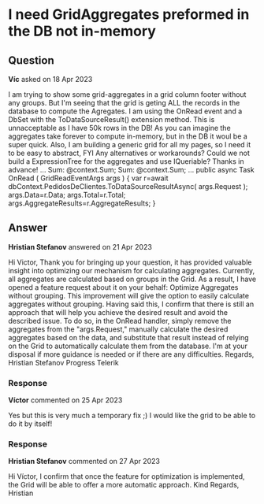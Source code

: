 # I need GridAggregates preformed in the DB not in-memory

## Question

**Víc** asked on 18 Apr 2023

I am trying to show some grid-aggregates in a grid column footer without any groups. But I'm seeing that the grid is geting ALL the records in the database to compute the Agregates. I am using the OnRead event and a DbSet with the ToDataSourceResult() extension method. This is unnacceptable as I have 50k rows in the DB! As you can imagine the aggregates take forever to compute in-memory, but in the DB it woul be a super quick. Also, I am building a generic grid for all my pages, so I need it to be easy to abstract, FYI Any alternatives or workarounds? Could we not build a ExpressionTree for the aggregates and use IQueriable? Thanks in advance! ...
<GridColumns>
<GridColumn Field="@nameof(PedidosDeClientes.Unidades)" Title="Unidades" Width="150px">
<FooterTemplate>
Sum: @context.Sum;
</FooterTemplate>
</GridColumn>
<GridColumn Field="@nameof(PedidosDeClientes.PesoBruto)" Title="PesoBruto" Width="150px">
<FooterTemplate>
Sum: @context.Sum;
</FooterTemplate>
</GridColumn>
</GridColumns>
<GridAggregates>
<GridAggregate Field=@nameof(PedidosDeClientes.Unidades) Aggregate="@GridAggregateType.Sum" />
<GridAggregate Field=@nameof(PedidosDeClientes.PesoBruto) Aggregate="@GridAggregateType.Sum" />
</GridAggregates>
... public async Task OnRead ( GridReadEventArgs args ) { var r=await dbContext.PedidosDeClientes.ToDataSourceResultAsync( args.Request );
args.Data=r.Data;
args.Total=r.Total;
args.AggregateResults=r.AggregateResults;
}

## Answer

**Hristian Stefanov** answered on 21 Apr 2023

Hi Victor, Thank you for bringing up your question, it has provided valuable insight into optimizing our mechanism for calculating aggregates. Currently, all aggregates are calculated based on groups in the Grid. As a result, I have opened a feature request about it on your behalf: Optimize Aggregates without grouping. This improvement will give the option to easily calculate aggregates without grouping. Having said this, I confirm that there is still an approach that will help you achieve the desired result and avoid the described issue. To do so, in the OnRead handler, simply remove the aggregates from the "args.Request," manually calculate the desired aggregates based on the data, and substitute that result instead of relying on the Grid to automatically calculate them from the database. I'm at your disposal if more guidance is needed or if there are any difficulties. Regards, Hristian Stefanov Progress Telerik

### Response

**Víctor** commented on 25 Apr 2023

Yes but this is very much a temporary fix ;) I would like the grid to be able to do it by itself!

### Response

**Hristian Stefanov** commented on 27 Apr 2023

Hi Víctor, I confirm that once the feature for optimization is implemented, the Grid will be able to offer a more automatic approach. Kind Regards, Hristian
